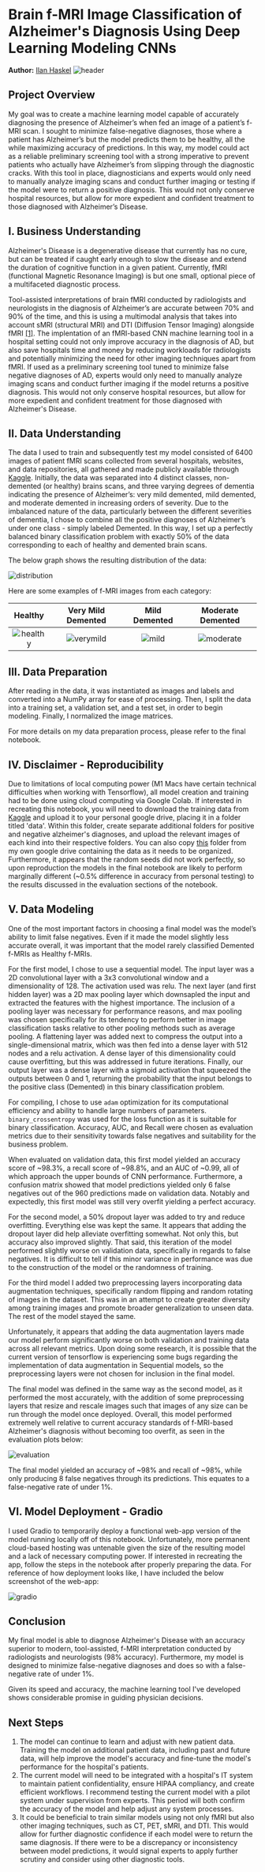 # Brain f-MRI Image Classification of Alzheimer's Diagnosis Using Deep Learning Modeling CNNs

**Author:** [Ilan Haskel](https://www.linkedin.com/in/ilan-haskel-86280812b/)
![header](images/header.jpeg)

## Project Overview

My goal was to create a machine learning model capable of accurately diagnosing the presence of Alzheimer’s when fed an image of a patient’s f-MRI scan. I sought to minimize false-negative diagnoses, those where a patient has Alzheimer’s but the model predicts them to be healthy, all the while maximizing accuracy of predictions. In this way, my model could act as a reliable preliminary screening tool with a strong imperative to prevent patients who actually have Alzheimer’s from slipping through the diagnostic cracks. With this tool in place, diagnosticians and experts would only need to manually analyze imaging scans and conduct further imaging or testing if the model were to return a positive diagnosis. This would not only conserve hospital resources, but allow for more expedient and confident treatment to those diagnosed with Alzheimer’s Disease.

## I. Business Understanding

Alzheimer's Disease is a degenerative disease that currently has no cure, but can be treated if caught early enough to slow the disease and extend the duration of cognitive function in a given patient. Currently, fMRI (functional Magnetic Resonance Imaging) is but one small, optional piece of a multifaceted diagnostic process.

Tool-assisted interpretations of brain fMRI conducted by radiologists and neurologists in the diagnosis of Alzheimer’s are accurate between 70% and 90% of the time, and this is using a multimodal analysis that takes into account sMRI (structural MRI) and DTI (Diffusion Tensor Imaging) alongside fMRI [[1]](https://www.frontiersin.org/articles/10.3389/fneur.2019.00904/full). The implentation of an fMRI-based CNN machine learning tool in a hospital setting could not only improve accuracy in the diagnosis of AD, but also save hospitals time and money by reducing workloads for radiologists and potentially minimizing the need for other imaging techniques apart from fMRI. If used as a preliminary screening tool tuned to minimize false negative diagnoses of AD, experts would only need to manually analyze imaging scans and conduct further imaging if the model returns a positive diagnosis. This would not only conserve hospital resources, but allow for more expedient and confident treatment for those diagnosed with Alzheimer's Disease.

## II. Data Understanding

The data I used to train and subsequently test my model consisted of 6400 images of patient fMRI scans collected from several hospitals, websites, and data repositories, all gathered and made publicly available through [Kaggle](https://www.kaggle.com/datasets/sachinkumar413/alzheimer-mri-dataset). Initially, the data was separated into 4 distinct classes, non-demented (or healthy) brains scans, and three varying degrees of dementia indicating the presence of Alzheimer’s: very mild demented, mild demented, and moderate demented in increasing orders of severity. Due to the imbalanced nature of the data, particularly between the different severities of dementia, I chose to combine all the positive diagnoses of Alzheimer’s under one class - simply labeled Demented. In this way, I set up a perfectly balanced binary classification problem with exactly 50% of the data corresponding to each of healthy and demented brain scans.

The below graph shows the resulting distribution of the data:

![distribution](images/distribution.png)

Here are some examples of f-MRI images from each category:

Healthy   |  Very Mild Demented | Mild Demented | Moderate Demented
:-------------------------:|:-------------------------:|:-------------------------:|:---------------------:
![healthy](images/healthy.jpg)  |  ![verymild](images/verymild.jpg) | ![mild](images/mild.jpg) | ![moderate](images/moderate.jpg)

## III. Data Preparation

After reading in the data, it was instantiated as images and labels and converted into a NumPy array for ease of processing. Then, I split the data into a training set, a validation set, and a test set, in order to begin modeling. Finally, I normalized the image matrices.

For more details on my data preparation process, please refer to the final notebook.

## IV. Disclaimer - Reproducibility

Due to limitations of local computing power (M1 Macs have certain technical difficulties when working with Tensorflow), all model creation and training had to be done using cloud computing via Google Colab. If interested in recreating this notebook, you will need to download the training data from [Kaggle](https://www.kaggle.com/datasets/sachinkumar413/alzheimer-mri-dataset) and upload it to your personal google drive, placing it in a folder titled 'data'. Within this folder, create separate additional folders for positive and negative alzheimer's diagnoses, and upload the relevant images of each kind into their respective folders. You can also copy [this](https://drive.google.com/drive/folders/1Z6Ro2Kx4_-ZwOhWxn-mzXspU6UnGup8Z?usp=sharing) folder from my own google drive containing the data as it needs to be organized. Furthermore, it appears that the random seeds did not work perfectly, so upon reproduction the models in the final notebook are likely to perform marginally different (~0.5% difference in accuracy from personal testing) to the results discussed in the evaluation sections of the notebook.

## V. Data Modeling

One of the most important factors in choosing a final model was the model’s ability to limit false negatives. Even if it made the model slightly less accurate overall, it was important that the model rarely classified Demented f-MRIs as Healthy f-MRIs.

For the first model, I chose to use a sequential model. The input layer was a 2D convolutional layer with a 3x3 convolutional window and a dimensionality of 128. The activation used was relu. The next layer (and first hidden layer) was a 2D max pooling layer which downsapled the input and extracted the features with the highest importance. The inclusion of a pooling layer was necessary for performance reasons, and max pooling was chosen specifically for its tendency to perform better in image classification tasks relative to other pooling methods such as average pooling. A flattening layer was added next to compress the output into a single-dimensional matrix, which was then fed into a dense layer with 512 nodes and a relu activation. A dense layer of this dimensionality could cause overfitting, but this was addressed in future iterations. Finally, our output layer was a dense layer with a sigmoid activation that squeezed the outputs between 0 and 1, returning the probability that the input belongs to the positive class (Demented) in this binary classification problem.

For compiling, I chose to use `adam` optimization for its computational efficiency and ability to handle large numbers of parameters. `binary_crossentropy` was used for the loss function as it is suitable for binary classification. Accuracy, AUC, and Recall were chosen as evaluation metrics due to their sensitivity towards false negatives and suitability for the business problem.

When evaluated on validation data, this first model yielded an accuracy score of ~98.3%, a recall score of ~98.8%, and an AUC of ~0.99, all of which approach the upper bounds of CNN performance. Furthermore, a confusion matrix showed that model predictions yielded only 6 false negatives out of the 960 predictions made on validation data. Notably and expectedly, this first model was still very overfit yielding a perfect accuracy.

For the second model, a 50% dropout layer was added to try and reduce overfitting. Everything else was kept the same. It appears that adding the dropout layer did help alleviate overfitting somewhat. Not only this, but accuracy also improved slightly. That said, this iteration of the model performed slightly worse on validation data, specifically in regards to false negatives. It is difficult to tell if this minor variance in performance was due to the construction of the model or the randomness of training.

For the third model I added two preprocessing layers incorporating data augmentation techniques, specifically random flipping and random rotating of images in the dataset. This was in an attempt to create greater diversity among training images and promote broader generalization to unseen data. The rest of the model stayed the same.

Unfortunately, it appears that adding the data augmentation layers made our model perform significantly worse on both validation and training data across all relevant metrics. Upon doing some research, it is possible that the current version of tensorflow is experiencing some bugs regarding the implementation of data augmentation in Sequential models, so the preprocessing layers were not chosen for inclusion in the final model.

The final model was defined in the same way as the second model, as it performed the most accurately, with the addition of some preprocessing layers that resize and rescale images such that images of any size can be run through the model once deployed. Overall, this model performed extremely well relative to current accuracy standards of f-MRI-based Alzheimer's diagnosis without becoming too overfit, as seen in the evaluation plots below:

![evaluation](images/evaluation.png)

The final model yielded an accuracy of ~98% and recall of ~98%, while only producing 8 false negatives through its predictions. This equates to a false-negative rate of under 1%.

## VI. Model Deployment - Gradio

I used Gradio to temporarily deploy a functional web-app version of the model running locally off of this notebook. Unfortunately, more permanent cloud-based hosting was untenable given the size of the resulting model and a lack of necessary computing power. If interested in recreating the app, follow the steps in the notebook after properly preparing the data. For reference of how deployment looks like, I have included the below screenshot of the web-app:

![gradio](images/gradio.png)

## Conclusion

My final model is able to diagnose Alzheimer's Disease with an accuracy superior to modern, tool-assisted, f-MRI interpretation conducted by radiologists and neurologists (98% accuracy). Furthermore, my model is designed to minimize false-negative diagnoses and does so with a false-negative rate of under 1%.

Given its speed and accuracy, the machine learning tool I've developed shows considerable promise in guiding physician decisions.

## Next Steps

1.   The model can continue to learn and adjust with new patient data. Training the model on additional patient data, including past and future data, will help improve the model's accuracy and fine-tune the model's performance for the hospital's patients.
2.   The current model will need to be integrated with a hospital's IT system to maintain patient confidentiality, ensure HIPAA compliancy, and create efficient workflows. I recommend testing the current model with a pilot system under supervision from experts. This period will both confirm the accuracy of the model and help adjust any system processes.
3.   It could be beneficial to train similar models using not only fMRI but also other imaging techniques, such as CT, PET, sMRI, and DTI. This would allow for further diagnostic confidence if each model were to return the same diagnosis. If there were to be a discrepancy or inconsistency between model predictions, it would signal experts to apply further scrutiny and consider using other diagnostic tools.
